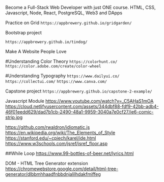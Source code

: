 Become a Full-Stack Web Developer with just ONE course. HTML, CSS, Javascript, Node, React, PostgreSQL, Web3 and DApps

Practice on Grid
``https://appbrewery.github.io/gridgarden/``

Bootstrap project

``https://appbrewery.github.io/tindog/``

Make A Website People Love

#Understanding Color Theory
``https://colorhunt.co/``
``https://color.adobe.com/create/color-wheel``

#Understanding Typography
``https://www.dailyui.co/``
``https://collectui.com/``
``https://www.canva.com/``

Capstone project
``https://appbrewery.github.io/capstone-2-example/``

Javascript Module
https://www.youtube.com/watch?v=_C5AHaS1mOA
https://cloud.netlifyusercontent.com/assets/344dbf88-fdf9-42bb-adb4-46f01eedd629/dad7b1cb-2490-48a1-9959-3040a7e0cf27/ie6-comic-strip.jpg

https://github.com/rwaldron/idiomatic.js
https://en.wikipedia.org/wiki/The_Elements_of_Style
https://stanford.edu/~cpiech/karel/ide.html
https://www.w3schools.com/jsref/jsref_floor.asp

##While Loop
https://www.99-bottles-of-beer.net/lyrics.html

DOM - HTML Tree Generator extension
https://chromewebstore.google.com/detail/html-tree-generator/dlbbmhhaadfnbbdnjalilhdakfmiffeg
